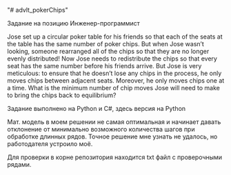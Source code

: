 "# advlt_pokerChips" 

Задание на позицию Инженер-программист

Jose set up a circular poker table for his friends so that each of the seats at the table has the same number of poker chips.
But when Jose wasn’t looking, someone rearranged all of the chips so that they are no longer evenly distributed!
Now Jose needs to redistribute the chips so that every seat has the same number before his friends arrive.
But Jose is very meticulous: to ensure that he doesn’t lose any chips in the process, he only moves chips between adjacent seats.
Moreover, he only moves chips one at a time. What is the minimum number of chip moves
Jose will need to make to bring the chips back to equilibrium?

Задание выполнено на Python и C#, здесь версия на Python

Мат. модель в моем решении не самая оптимальная и начинает давать отклонение от минимально возможного количества шагов при обработке длинных рядов. Точное решение мне узнать не удалось, но работодателя устроило моё.

Для проверки в корне репозитория находится txt файл с проверочными рядами.